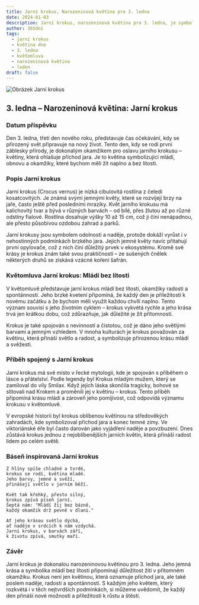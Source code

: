 ```yaml
---
title: Jarní krokus, Narozeninová květina pro 3. ledna
date: 2024-01-03
description: Jarní krokus, narozeninová květina pro 3. ledna, je symbolem Mládí bez lítosti. Objevte její jedinečný význam, fascinující příběhy a poezii, která oslavuje její krásu.
author: 365dní
tags:
  - jarní krokus
  - květina dne
  - 3. ledna
  - květomluva
  - narozeninová květina
  - leden
draft: false
---
```


![Obrázek Jarní krokus](https://cdn.pixabay.com/photo/2014/02/10/08/17/flowers-263278_1280.jpg#center)


## 3. ledna – Narozeninová květina: Jarní krokus

### Datum příspěvku

Den 3. ledna, třetí den nového roku, představuje čas očekávání, kdy se přirozený svět připravuje na nový život. Tento den, kdy se rodí první záblesky přírody, je dokonalým okamžikem pro oslavu jarního krokusu – květiny, která ohlašuje příchod jara. Je to květina symbolizující mládí, obnovu a okamžiky, které bychom měli žít naplno a bez lítosti.

### Popis Jarní krokus

Jarní krokus (Crocus vernus) je nízká cibulovitá rostlina z čeledi kosatcovitých. Je známá svými jemnými květy, které se rozvíjejí brzy na jaře, často ještě před posledními mrazíky. Květ jarního krokusu má kalichovitý tvar a bývá v různých barvách – od bílé, přes žlutou až po různé odstíny fialové. Rostlina dosahuje výšky 10 až 15 cm, což ji činí nenápadnou, ale přesto působivou ozdobou zahrad a parků.

Jarní krokusy jsou symbolem odolnosti a naděje, protože dokáží vyrůst i v nehostinných podmínkách brzkého jara. Jejich jemné květy navíc přitahují první opylovače, což z nich činí důležitý prvek v ekosystému. Kromě své krásy je krokus znám také svou praktičností – ze sušených čnělek některých druhů se získává vzácné koření šafrán.

### Květomluva Jarní krokus: Mládí bez lítosti

V květomluvě představuje jarní krokus mládí bez lítosti, okamžiky radosti a spontánnosti. Jeho brzké kvetení připomíná, že každý den je příležitostí k novému začátku a že bychom měli využít každou chvíli naplno. Tento význam souvisí s jeho životním cyklem – krokus vykvétá rychle a jeho krása trvá jen krátkou dobu, což zdůrazňuje, jak důležité je žít přítomností.

Krokus je také spojován s nevinností a čistotou, což je dáno jeho světlými barvami a jemným vzhledem. V mnoha kulturách je krokus považován za květinu, která přináší světlo a radost, a symbolizuje přirozenou krásu mládí a svěžesti.

### Příběh spojený s Jarní krokus

Jarní krokus má své místo v řecké mytologii, kde je spojován s příběhem o lásce a přátelství. Podle legendy byl Krokus mladým mužem, který se zamiloval do víly Smilax. Když jejich láska skončila tragicky, bohové se slitovali nad Krokem a proměnili jej v květinu – krokus. Tento příběh připomíná krásu mládí a zároveň jeho pomíjivost, což odpovídá významu krokusu v květomluvě.

V evropské historii byl krokus oblíbenou květinou na středověkých zahradách, kde symbolizoval příchod jara a konec temné zimy. Ve viktoriánské éře byl často darován jako vyjádření naděje a povzbuzení. Dnes zůstává krokus jednou z nejoblíbenějších jarních květin, která přináší radost lidem po celém světě.

### Báseň inspirovaná Jarní krokus

```
Z hlíny spíše chladné a tvrdé,  
krokus se rodí, květina mladé.  
Jeho barvy, jemné a svěží,  
přinášejí světlo v jarním běží.  

Květ tak křehký, přesto silný,  
krokus zpívá píseň jarní.  
Šeptá nám: "Mládí žij bez bázně,  
každý okamžik drž pevně v dlani."  

Ať jeho krásou světlo dýchá,  
ať naděje v srdcích k nám vzdychá.  
Jarní krokus, v barvách září,  
k životu zpívá, smutky maří.  
```

### Závěr

Jarní krokus je dokonalou narozeninovou květinou pro 3. ledna. Jeho jemná krása a symbolika mládí bez lítosti připomínají důležitost žití v přítomném okamžiku. Krokus není jen květinou, která oznamuje příchod jara, ale také poslem naděje, radosti a spontánnosti. S každým jeho květem, který rozkvétá i v těch nejtvrdších podmínkách, si můžeme uvědomit, že každý den přináší nové možnosti a příležitosti k růstu a štěstí.